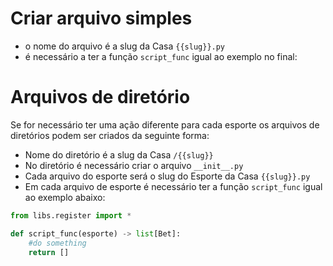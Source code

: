 <h1>Criar arquivo simples</h1>

- o nome do arquivo é a slug da Casa ```{{slug}}.py```
- é necessário a ter a função ```script_func``` igual ao exemplo no final:

<h1>Arquivos de diretório</h1>

Se for necessário ter uma ação diferente para cada esporte os arquivos de diretórios podem ser criados da seguinte forma:

- Nome do diretório é a slug da Casa ```/{{slug}}```
- No diretório é necessário criar o arquivo ```__init__.py```
- Cada arquivo do esporte será o slug do Esporte da Casa ```{{slug}}.py```
- Em cada arquivo de esporte é necessário ter a função ```script_func``` igual ao exemplo abaixo:


```python
from libs.register import *

def script_func(esporte) -> list[Bet]:
    #do something
    return []